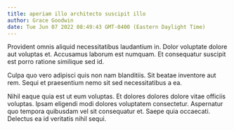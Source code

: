 ```yaml
---
title: aperiam illo architecto suscipit illo
author: Grace Goodwin
date: Tue Jun 07 2022 08:49:43 GMT-0400 (Eastern Daylight Time)
---
```

Provident omnis aliquid necessitatibus laudantium in. Dolor voluptate dolore aut voluptas et. Accusamus laborum est numquam. Et consequatur suscipit est porro ratione similique sed id.

 Culpa quo vero adipisci quis non nam blanditiis. Sit beatae inventore aut rem. Sequi et praesentium nemo sit sed necessitatibus a ea.

 Nihil eaque quia est ut eum voluptas. Et dolores dolores dolore vitae officiis voluptas. Ipsam eligendi modi dolores voluptatem consectetur. Aspernatur quo tempora quibusdam vel sit consequatur et. Saepe quia occaecati. Delectus ea id veritatis nihil sequi.